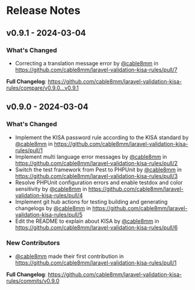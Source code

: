 # Release Notes

## v0.9.1 - 2024-03-04

### What's Changed

* Correcting a translation message error by [@cable8mm](https://github.com/cable8mm) in https://github.com/cable8mm/laravel-validation-kisa-rules/pull/7

**Full Changelog**: https://github.com/cable8mm/laravel-validation-kisa-rules/compare/v0.9.0...v0.9.1

## v0.9.0 - 2024-03-04

### What's Changed

* Implement the KISA password rule according to the KISA standard by [@cable8mm](https://github.com/cable8mm) in https://github.com/cable8mm/laravel-validation-kisa-rules/pull/1
* Implement multi language error messages by [@cable8mm](https://github.com/cable8mm) in https://github.com/cable8mm/laravel-validation-kisa-rules/pull/2
* Switch the test framework from Pest to PHPUnit by [@cable8mm](https://github.com/cable8mm) in https://github.com/cable8mm/laravel-validation-kisa-rules/pull/3
* Resolve PHPUnit configuration errors and enable testdox and color sensitivity by [@cable8mm](https://github.com/cable8mm) in https://github.com/cable8mm/laravel-validation-kisa-rules/pull/4
* Implement git hub actions for testing building and generating changelogs by [@cable8mm](https://github.com/cable8mm) in https://github.com/cable8mm/laravel-validation-kisa-rules/pull/5
* Edit the README to explain about KISA by [@cable8mm](https://github.com/cable8mm) in https://github.com/cable8mm/laravel-validation-kisa-rules/pull/6

### New Contributors

* [@cable8mm](https://github.com/cable8mm) made their first contribution in https://github.com/cable8mm/laravel-validation-kisa-rules/pull/1

**Full Changelog**: https://github.com/cable8mm/laravel-validation-kisa-rules/commits/v0.9.0
